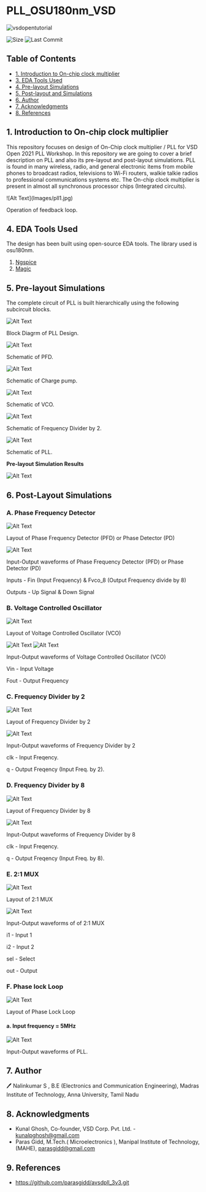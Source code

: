 # PLL_OSU180nm_VSD

![vsdopentutorial](Images/Vsd.png)

![Size](https://img.shields.io/github/repo-size/Nalinkumar2002/vsd_pll_workshop?color=red)
![Last Commit](https://img.shields.io/github/last-commit/Nalinkumar2002/vsd_pll_workshop?color=green)





## Table of Contents
- [1. Introduction to On-chip clock multiplier](#1-introduction-to-On-chip-clock-multiplier)
- [3. EDA Tools Used](#3-eda-tools-used)
- [4. Pre-layout Simulations](#4-Pre-layout-Simulations)
- [5. Post-layout and Simulations](#5-Post-Layout-Simulations)
- [6. Author](#6-Author)
- [7. Acknowledgments](#7-acknowledgments)
- [8. References](#8-References)

## 1. Introduction to On-chip clock multiplier

 This repository focuses on design of On-Chip clock multiplier / PLL for VSD Open 2021 PLL Workshop.
 In this repository we are going to cover a brief description on PLL and also its pre-layout and post-layout simulations. 
 PLL is found in many wireless, radio, and general electronic items from mobile phones to broadcast radios, televisions to Wi-Fi routers, walkie talkie radios to professional   communications systems etc.
The On-chip clock multiplier is present in almost all synchronous processor chips (Integrated circuits).
</p>
![Alt Text](Images/pll1.jpg)

</p>

Operation of feedback loop.

</p>

## 4. EDA Tools Used 
The design has been built using open-source EDA tools. The library used is osu180nm. 

1. [Ngspice](http://ngspice.sourceforge.net/download.html)
2. [Magic](http://opencircuitdesign.com/magic/)

## 5. Pre-layout Simulations
The complete circuit of PLL is built hierarchically using the following subcircuit blocks.

</p>

![Alt Text](Images/blockdiagram.jpg)

</p>

Block Diagrm of PLL Design.

</p>

</p>

![Alt Text](Images/pfd_1.png)

</p>

Schematic of PFD.

</p>

</p>

![Alt Text](Images/cp.png)

</p>

Schematic of Charge pump.

</p>

</p>

![Alt Text](Images/vco.png)

</p>

Schematic of VCO.

</p>
</p>

![Alt Text](Images/pf2.png)

</p>

Schematic of Frequency Divider by 2.

</p>
</p>

![Alt Text](Images/pll2.png)

</p>

Schematic of PLL.

</p>
</p>


**Pre-layout Simulation Results**

</p>

![Alt Text](Images/prelayout_pll.png)

</p>


## 6. Post-Layout Simulations 

### A. Phase Frequency Detector
![Alt Text](Images/pfd.png)

</p>

 Layout of Phase Frequency Detector (PFD) or Phase Detector (PD)

</p>
</p>

![Alt Text](Images/postlayout_pfd.png)

</p>

Input-Output waveforms of Phase Frequency Detector (PFD) or Phase Detector (PD) </p>
     Inputs - Fin (Input Frequency) &
              Fvco_8 (Output Frequency divide by 8) </p> </p>
     Outputs - Up Signal &
               Down Signal         </p>

</p>
</p>

### B. Voltage Controlled Oscillator
![Alt Text](Images/vco101.png)


</p>

Layout of Voltage Controlled Oscillator (VCO)

</p>

</p>

![Alt Text](Images/postlayout_vco_in.png)
![Alt Text](Images/postlayout_vco_out.png)

</p>

 Input-Output waveforms of Voltage Controlled Oscillator (VCO) </p>
Vin - Input Voltage </p>
Fout - Output Frequency

</p>

</p>

### C. Frequency Divider by 2
![Alt Text](Images/freqdiv2.png)

</p>

 Layout of Frequency Divider by 2 </p> 
</p>


![Alt Text](Images/postlayout_freq_div_2.png)

</p>

Input-Output waveforms of Frequency Divider by 2 </p>
clk - Input Freqency. </p>
q - Output Freqency (Input Freq. by 2). </p>

</p>

### D. Frequency Divider by 8
![Alt Text](Images/freqdiv8.png)

</p>
</p>

 Layout of Frequency Divider by 8 </p> 
</p>


![Alt Text](Images/postlayout_freq_div_8.png)

</p>

 Input-Output waveforms of Frequency Divider by 8 </p>
clk - Input Freqency. </p>
q - Output Freqency (Input Freq. by 8). </p>

</p>

### E. 2:1 MUX
![Alt Text](Images/mux21.png)

</p>
 Layout of 2:1 MUX </p> 
</p>

![Alt Text](Images/postlayout_mux.png)

</p>
Input-Output waveforms of of 2:1 MUX </p> 
i1 - Input 1 </p> 
i2 - Input 2 </p> 
sel - Select </p> 
out - Output </p> 
</p>

### F. Phase lock Loop 
</p>

![Alt Text](Images/PLLv3.png)

</p>
</p>
Layout of Phase Lock Loop </p> 
</p>

#### a. Input frequency = 5MHz

</p>

![Alt Text](Images/postlayout_pll.png)

</p>
</p>
Input-Output waveforms of PLL. </p> 




## 7. Author

🖊️  Nalinkumar S , B.E (Electronics and Communication Engineering), Madras Institute of Technology, Anna University, Tamil Nadu 

## 8. Acknowledgments

 - Kunal Ghosh, Co-founder, VSD Corp. Pvt. Ltd. - kunalpghosh@gmail.com
 - Paras Gidd, M.Tech.( Microelectronics ), Manipal Institute of Technology,(MAHE), parasgidd@gmail.com

## 9. References

- https://github.com/parasgidd/avsdpll_3v3.git


